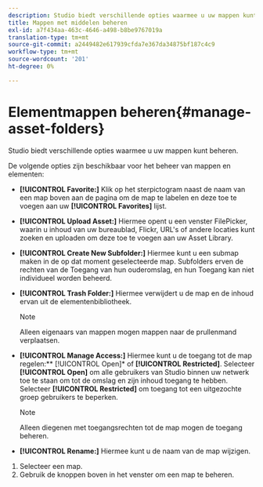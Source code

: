 ```yaml
---
description: Studio biedt verschillende opties waarmee u uw mappen kunt beheren.
title: Mappen met middelen beheren
exl-id: a7f434aa-463c-4646-a498-b8be9767019a
translation-type: tm+mt
source-git-commit: a2449482e617939cfda7e367da34875bf187c4c9
workflow-type: tm+mt
source-wordcount: '201'
ht-degree: 0%

---
```


# Elementmappen beheren{#manage-asset-folders}

Studio biedt verschillende opties waarmee u uw mappen kunt beheren.

De volgende opties zijn beschikbaar voor het beheer van mappen en elementen:

* **[!UICONTROL Favorite:]** Klik op het sterpictogram naast de naam van een map boven aan de pagina om de map te labelen en deze toe te voegen aan uw  **[!UICONTROL Favorites]** lijst.

* **[!UICONTROL Upload Asset:]** Hiermee opent u een venster FilePicker, waarin u inhoud van uw bureaublad, Flickr, URL&#39;s of andere locaties kunt zoeken en uploaden om deze toe te voegen aan uw Asset Library.
* **[!UICONTROL Create New Subfolder:]** Hiermee kunt u een submap maken in de op dat moment geselecteerde map. Subfolders erven de rechten van de Toegang van hun ouderomslag, en hun Toegang kan niet individueel worden beheerd.
* **[!UICONTROL Trash Folder:]** Hiermee verwijdert u de map en de inhoud ervan uit de elementenbibliotheek.

   >[!NOTE]
   >
   >Alleen eigenaars van mappen mogen mappen naar de prullenmand verplaatsen.

* **[!UICONTROL Manage Access:]** Hiermee kunt u de toegang tot de map regelen:**  [!UICONTROL Open]* of  **[!UICONTROL Restricted]**. Selecteer **[!UICONTROL Open]** om alle gebruikers van Studio binnen uw netwerk toe te staan om tot de omslag en zijn inhoud toegang te hebben. Selecteer **[!UICONTROL Restricted]** om toegang tot een uitgezochte groep gebruikers te beperken.

   >[!NOTE]
   >
   >Alleen diegenen met toegangsrechten tot de map mogen de toegang beheren.

* **[!UICONTROL Rename:]** Hiermee kunt u de naam van de map wijzigen.

1. Selecteer een map.
1. Gebruik de knoppen boven in het venster om een map te beheren.

